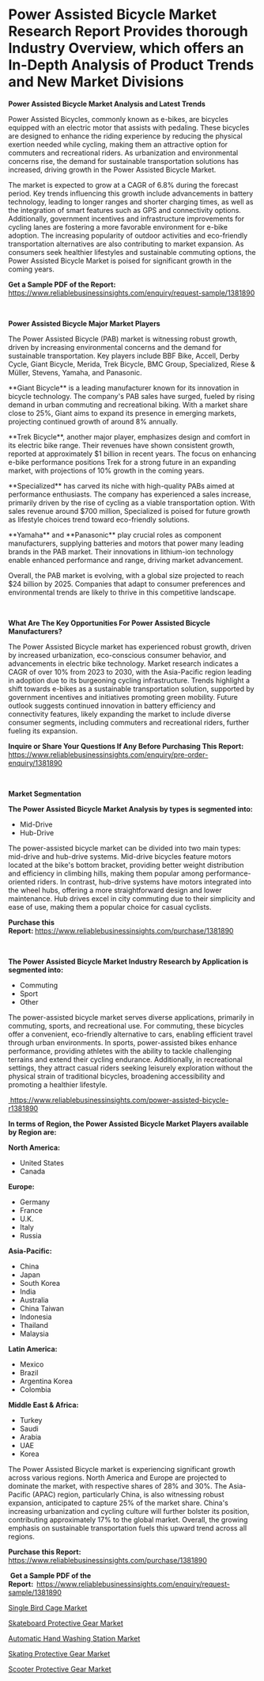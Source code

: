 <p><h1>Power Assisted Bicycle Market Research Report Provides thorough Industry Overview, which offers an In-Depth Analysis of Product Trends and New Market Divisions</h1></p><p><strong>Power Assisted Bicycle Market Analysis and Latest Trends</strong></p>
<p><p>Power Assisted Bicycles, commonly known as e-bikes, are bicycles equipped with an electric motor that assists with pedaling. These bicycles are designed to enhance the riding experience by reducing the physical exertion needed while cycling, making them an attractive option for commuters and recreational riders. As urbanization and environmental concerns rise, the demand for sustainable transportation solutions has increased, driving growth in the Power Assisted Bicycle Market.</p><p>The market is expected to grow at a CAGR of 6.8% during the forecast period. Key trends influencing this growth include advancements in battery technology, leading to longer ranges and shorter charging times, as well as the integration of smart features such as GPS and connectivity options. Additionally, government incentives and infrastructure improvements for cycling lanes are fostering a more favorable environment for e-bike adoption. The increasing popularity of outdoor activities and eco-friendly transportation alternatives are also contributing to market expansion. As consumers seek healthier lifestyles and sustainable commuting options, the Power Assisted Bicycle Market is poised for significant growth in the coming years.</p></p>
<p><strong>Get a Sample PDF of the Report:&nbsp;</strong> <a href="https://www.reliablebusinessinsights.com/enquiry/request-sample/1381890?utm_campaign=60&utm_medium=2&utm_source=Github&utm_content=ia&utm_term=06022025&utm_id=power-assisted-bicycle">https://www.reliablebusinessinsights.com/enquiry/request-sample/1381890</a></p>
<p>&nbsp;</p>
<p><strong>Power Assisted Bicycle Major Market Players</strong></p>
<p><p>The Power Assisted Bicycle (PAB) market is witnessing robust growth, driven by increasing environmental concerns and the demand for sustainable transportation. Key players include BBF Bike, Accell, Derby Cycle, Giant Bicycle, Merida, Trek Bicycle, BMC Group, Specialized, Riese & Müller, Stevens, Yamaha, and Panasonic.</p><p>**Giant Bicycle** is a leading manufacturer known for its innovation in bicycle technology. The company's PAB sales have surged, fueled by rising demand in urban commuting and recreational biking. With a market share close to 25%, Giant aims to expand its presence in emerging markets, projecting continued growth of around 8% annually.</p><p>**Trek Bicycle**, another major player, emphasizes design and comfort in its electric bike range. Their revenues have shown consistent growth, reported at approximately $1 billion in recent years. The focus on enhancing e-bike performance positions Trek for a strong future in an expanding market, with projections of 10% growth in the coming years.</p><p>**Specialized** has carved its niche with high-quality PABs aimed at performance enthusiasts. The company has experienced a sales increase, primarily driven by the rise of cycling as a viable transportation option. With sales revenue around $700 million, Specialized is poised for future growth as lifestyle choices trend toward eco-friendly solutions.</p><p>**Yamaha** and **Panasonic** play crucial roles as component manufacturers, supplying batteries and motors that power many leading brands in the PAB market. Their innovations in lithium-ion technology enable enhanced performance and range, driving market advancement.</p><p>Overall, the PAB market is evolving, with a global size projected to reach $24 billion by 2025. Companies that adapt to consumer preferences and environmental trends are likely to thrive in this competitive landscape.</p></p>
<p>&nbsp;</p>
<p><strong>What Are The Key Opportunities For Power Assisted Bicycle Manufacturers?</strong></p>
<p><p>The Power Assisted Bicycle market has experienced robust growth, driven by increased urbanization, eco-conscious consumer behavior, and advancements in electric bike technology. Market research indicates a CAGR of over 10% from 2023 to 2030, with the Asia-Pacific region leading in adoption due to its burgeoning cycling infrastructure. Trends highlight a shift towards e-bikes as a sustainable transportation solution, supported by government incentives and initiatives promoting green mobility. Future outlook suggests continued innovation in battery efficiency and connectivity features, likely expanding the market to include diverse consumer segments, including commuters and recreational riders, further fueling its expansion.</p></p>
<p><strong>Inquire or Share Your Questions If Any Before Purchasing This Report:</strong> <a href="https://www.reliablebusinessinsights.com/enquiry/pre-order-enquiry/1381890?utm_campaign=60&utm_medium=2&utm_source=Github&utm_content=ia&utm_term=06022025&utm_id=power-assisted-bicycle">https://www.reliablebusinessinsights.com/enquiry/pre-order-enquiry/1381890</a></p>
<p>&nbsp;</p>
<p><strong>Market Segmentation</strong></p>
<p><strong>The Power Assisted Bicycle Market Analysis by types is segmented into:</strong></p>
<p><ul><li>Mid-Drive</li><li>Hub-Drive</li></ul></p>
<p><p>The power-assisted bicycle market can be divided into two main types: mid-drive and hub-drive systems. Mid-drive bicycles feature motors located at the bike's bottom bracket, providing better weight distribution and efficiency in climbing hills, making them popular among performance-oriented riders. In contrast, hub-drive systems have motors integrated into the wheel hubs, offering a more straightforward design and lower maintenance. Hub drives excel in city commuting due to their simplicity and ease of use, making them a popular choice for casual cyclists.</p></p>
<p><strong>Purchase this Report:&nbsp;</strong><a href="https://www.reliablebusinessinsights.com/purchase/1381890?utm_campaign=60&utm_medium=2&utm_source=Github&utm_content=ia&utm_term=06022025&utm_id=power-assisted-bicycle">https://www.reliablebusinessinsights.com/purchase/1381890</a></p>
<p>&nbsp;</p>
<p><strong>The Power Assisted Bicycle Market Industry Research by Application is segmented into:</strong></p>
<p><ul><li>Commuting</li><li>Sport</li><li>Other</li></ul></p>
<p><p>The power-assisted bicycle market serves diverse applications, primarily in commuting, sports, and recreational use. For commuting, these bicycles offer a convenient, eco-friendly alternative to cars, enabling efficient travel through urban environments. In sports, power-assisted bikes enhance performance, providing athletes with the ability to tackle challenging terrains and extend their cycling endurance. Additionally, in recreational settings, they attract casual riders seeking leisurely exploration without the physical strain of traditional bicycles, broadening accessibility and promoting a healthier lifestyle.</p></p>
<p><a href="https://www.reliablebusinessinsights.com/power-assisted-bicycle-r1381890?utm_campaign=60&utm_medium=2&utm_source=Github&utm_content=ia&utm_term=06022025&utm_id=power-assisted-bicycle">&nbsp;https://www.reliablebusinessinsights.com/power-assisted-bicycle-r1381890</a></p>
<p><strong>In terms of Region, the Power Assisted Bicycle Market Players available by Region are:</strong></p>
<p>
    <p> <strong> North America: </strong>
        <ul>
            <li>United States</li>
            <li>Canada</li>
        </ul>
        </p> 
    <p> <strong> Europe: </strong>
        <ul>
            <li>Germany</li>
            <li>France</li>
            <li>U.K.</li>
            <li>Italy</li>
            <li>Russia</li>
        </ul>
        </p> 
    <p> <strong> Asia-Pacific: </strong>
        <ul>
            <li>China</li>
            <li>Japan</li>
            <li>South Korea</li>
            <li>India</li>
            <li>Australia</li>
            <li>China Taiwan</li>
            <li>Indonesia</li>
            <li>Thailand</li>
            <li>Malaysia</li>
        </ul>
        </p> 
    <p> <strong> Latin America: </strong>
        <ul>
            <li>Mexico</li>
            <li>Brazil</li>
            <li>Argentina Korea</li>
            <li>Colombia</li>
        </ul>
        </p> 
    <p> <strong> Middle East & Africa: </strong>
        <ul>
            <li>Turkey</li>
            <li>Saudi</li>
            <li>Arabia</li>
            <li>UAE</li>
            <li>Korea</li>
        </ul>
    </p>
    </p>
<p><p>The Power Assisted Bicycle market is experiencing significant growth across various regions. North America and Europe are projected to dominate the market, with respective shares of 28% and 30%. The Asia-Pacific (APAC) region, particularly China, is also witnessing robust expansion, anticipated to capture 25% of the market share. China's increasing urbanization and cycling culture will further bolster its position, contributing approximately 17% to the global market. Overall, the growing emphasis on sustainable transportation fuels this upward trend across all regions.</p></p>
<p><strong>Purchase this Report: </strong><a href="https://www.reliablebusinessinsights.com/purchase/1381890?utm_campaign=60&utm_medium=2&utm_source=Github&utm_content=ia&utm_term=06022025&utm_id=power-assisted-bicycle">https://www.reliablebusinessinsights.com/purchase/1381890</a></p>
<p>&nbsp;<strong>Get a Sample PDF of the Report:&nbsp;&nbsp;</strong><a href="https://www.reliablebusinessinsights.com/enquiry/request-sample/1381890?utm_campaign=60&utm_medium=2&utm_source=Github&utm_content=ia&utm_term=06022025&utm_id=power-assisted-bicycle">https://www.reliablebusinessinsights.com/enquiry/request-sample/1381890</a></p>
<p><strong></strong></p>
<p><p><a href="https://github.com/vilehoaguy/Market-Research-Report-List-1/blob/main/single-bird-cage-market.md?utm_campaign=60&utm_medium=2&utm_source=Github&utm_content=ia&utm_term=06022025&utm_id=power-assisted-bicycle">Single Bird Cage Market</a></p><p><a href="https://github.com/djarixneoza/Market-Research-Report-List-1/blob/main/skateboard-protective-gear-market.md?utm_campaign=60&utm_medium=2&utm_source=Github&utm_content=ia&utm_term=06022025&utm_id=power-assisted-bicycle">Skateboard Protective Gear Market</a></p><p><a href="https://github.com/rahebeinum/Market-Research-Report-List-1/blob/main/automatic-hand-washing-station-market.md?utm_campaign=60&utm_medium=2&utm_source=Github&utm_content=ia&utm_term=06022025&utm_id=power-assisted-bicycle">Automatic Hand Washing Station Market</a></p><p><a href="https://github.com/sapsaidamary/Market-Research-Report-List-1/blob/main/skating-protective-gear-market.md?utm_campaign=60&utm_medium=2&utm_source=Github&utm_content=ia&utm_term=06022025&utm_id=power-assisted-bicycle">Skating Protective Gear Market</a></p><p><a href="https://github.com/jandedaboy1/Market-Research-Report-List-1/blob/main/scooter-protective-gear-market.md?utm_campaign=60&utm_medium=2&utm_source=Github&utm_content=ia&utm_term=06022025&utm_id=power-assisted-bicycle">Scooter Protective Gear Market</a></p></p>